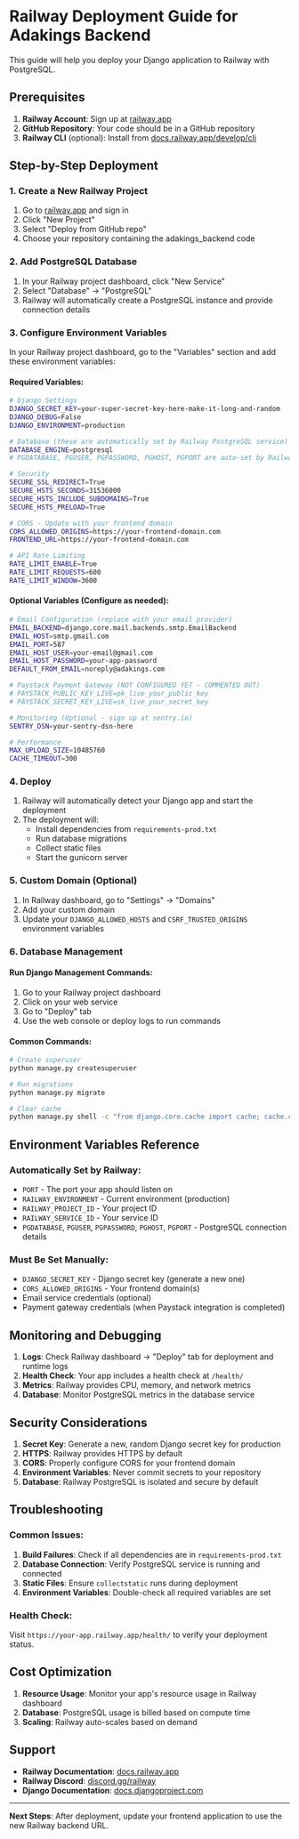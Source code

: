 # Railway Deployment Guide for Adakings Backend

This guide will help you deploy your Django application to Railway with PostgreSQL.

## Prerequisites

1. **Railway Account**: Sign up at [railway.app](https://railway.app)
2. **GitHub Repository**: Your code should be in a GitHub repository
3. **Railway CLI** (optional): Install from [docs.railway.app/develop/cli](https://docs.railway.app/develop/cli)

## Step-by-Step Deployment

### 1. Create a New Railway Project

1. Go to [railway.app](https://railway.app) and sign in
2. Click "New Project"
3. Select "Deploy from GitHub repo"
4. Choose your repository containing the adakings_backend code

### 2. Add PostgreSQL Database

1. In your Railway project dashboard, click "New Service"
2. Select "Database" → "PostgreSQL"
3. Railway will automatically create a PostgreSQL instance and provide connection details

### 3. Configure Environment Variables

In your Railway project dashboard, go to the "Variables" section and add these environment variables:

#### Required Variables:
```bash
# Django Settings
DJANGO_SECRET_KEY=your-super-secret-key-here-make-it-long-and-random
DJANGO_DEBUG=False
DJANGO_ENVIRONMENT=production

# Database (these are automatically set by Railway PostgreSQL service)
DATABASE_ENGINE=postgresql
# PGDATABASE, PGUSER, PGPASSWORD, PGHOST, PGPORT are auto-set by Railway

# Security
SECURE_SSL_REDIRECT=True
SECURE_HSTS_SECONDS=31536000
SECURE_HSTS_INCLUDE_SUBDOMAINS=True
SECURE_HSTS_PRELOAD=True

# CORS - Update with your frontend domain
CORS_ALLOWED_ORIGINS=https://your-frontend-domain.com
FRONTEND_URL=https://your-frontend-domain.com

# API Rate Limiting
RATE_LIMIT_ENABLE=True
RATE_LIMIT_REQUESTS=600
RATE_LIMIT_WINDOW=3600
```

#### Optional Variables (Configure as needed):
```bash
# Email Configuration (replace with your email provider)
EMAIL_BACKEND=django.core.mail.backends.smtp.EmailBackend
EMAIL_HOST=smtp.gmail.com
EMAIL_PORT=587
EMAIL_HOST_USER=your-email@gmail.com
EMAIL_HOST_PASSWORD=your-app-password
DEFAULT_FROM_EMAIL=noreply@adakings.com

# Paystack Payment Gateway (NOT CONFIGURED YET - COMMENTED OUT)
# PAYSTACK_PUBLIC_KEY_LIVE=pk_live_your_public_key
# PAYSTACK_SECRET_KEY_LIVE=sk_live_your_secret_key

# Monitoring (Optional - sign up at sentry.io)
SENTRY_DSN=your-sentry-dsn-here

# Performance
MAX_UPLOAD_SIZE=10485760
CACHE_TIMEOUT=300
```

### 4. Deploy

1. Railway will automatically detect your Django app and start the deployment
2. The deployment will:
   - Install dependencies from `requirements-prod.txt`
   - Run database migrations
   - Collect static files
   - Start the gunicorn server

### 5. Custom Domain (Optional)

1. In Railway dashboard, go to "Settings" → "Domains"
2. Add your custom domain
3. Update your `DJANGO_ALLOWED_HOSTS` and `CSRF_TRUSTED_ORIGINS` environment variables

### 6. Database Management

#### Run Django Management Commands:
1. Go to your Railway project dashboard
2. Click on your web service
3. Go to "Deploy" tab
4. Use the web console or deploy logs to run commands

#### Common Commands:
```bash
# Create superuser
python manage.py createsuperuser

# Run migrations
python manage.py migrate

# Clear cache
python manage.py shell -c "from django.core.cache import cache; cache.clear()"
```

## Environment Variables Reference

### Automatically Set by Railway:
- `PORT` - The port your app should listen on
- `RAILWAY_ENVIRONMENT` - Current environment (production)
- `RAILWAY_PROJECT_ID` - Your project ID
- `RAILWAY_SERVICE_ID` - Your service ID
- `PGDATABASE`, `PGUSER`, `PGPASSWORD`, `PGHOST`, `PGPORT` - PostgreSQL connection details

### Must Be Set Manually:
- `DJANGO_SECRET_KEY` - Django secret key (generate a new one)
- `CORS_ALLOWED_ORIGINS` - Your frontend domain(s)
- Email service credentials (optional)
- Payment gateway credentials (when Paystack integration is completed)

## Monitoring and Debugging

1. **Logs**: Check Railway dashboard → "Deploy" tab for deployment and runtime logs
2. **Health Check**: Your app includes a health check at `/health/`
3. **Metrics**: Railway provides CPU, memory, and network metrics
4. **Database**: Monitor PostgreSQL metrics in the database service

## Security Considerations

1. **Secret Key**: Generate a new, random Django secret key for production
2. **HTTPS**: Railway provides HTTPS by default
3. **CORS**: Properly configure CORS for your frontend domain
4. **Environment Variables**: Never commit secrets to your repository
5. **Database**: Railway PostgreSQL is isolated and secure by default

## Troubleshooting

### Common Issues:

1. **Build Failures**: Check if all dependencies are in `requirements-prod.txt`
2. **Database Connection**: Verify PostgreSQL service is running and connected
3. **Static Files**: Ensure `collectstatic` runs during deployment
4. **Environment Variables**: Double-check all required variables are set

### Health Check:
Visit `https://your-app.railway.app/health/` to verify your deployment status.

## Cost Optimization

1. **Resource Usage**: Monitor your app's resource usage in Railway dashboard
2. **Database**: PostgreSQL usage is billed based on compute time
3. **Scaling**: Railway auto-scales based on demand

## Support

- **Railway Documentation**: [docs.railway.app](https://docs.railway.app)
- **Railway Discord**: [discord.gg/railway](https://discord.gg/railway)
- **Django Documentation**: [docs.djangoproject.com](https://docs.djangoproject.com)

---

**Next Steps**: After deployment, update your frontend application to use the new Railway backend URL.
